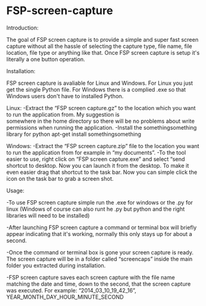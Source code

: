 FSP-screen-capture
==================

Introduction:

The goal of FSP screen capture is to provide a simple and super fast screen capture without all the hassle of selecting the capture type, file name, file location, file type or anything like that. Once FSP screen capture is setup it's literally a one button operation.


Installation:

FSP screen capture is avaliable for Linux and Windows. For Linux you just get the single Python file. For Windows there is a complied .exe so that Windows users don't have to installed Python.

  Linux:
  -Extract the “FSP screen capture.gz” to the location which you want to run the application from. My suggestion is    
  somewhere in the home directory so there will be no problems about write permissions when running the application.
  -Install the somethingsomething library for python apt-get install somethingsomething
  
  Windows:
  -Extract the “FSP screen capture.zip” file to the location you want to run the application from for example in “my 
  documents”.
  -To the tool easier to use, right click on “FSP screen capture.exe” and select “send shortcut to desktop. Now you can 
  launch it from the desktop. To make it even easier drag that shortcut to the task bar. Now you can simple click the icon
  on the task bar to grab a screen shot.
  
  
Usage:

-To use FSP screen capture simple run the .exe for windows or the .py for linux (Windows of course can also runt he .py but python and the right libraries will need to be installed)

-After launching FSP screen capture a command or terminal box will briefly appear indicating that it's working, normally this only stays up for about a second. 

-Once the command or terminal box is gone your screen capture is ready. The screen capture will be in a folder called “screencaps” inside the main folder you extracted during installation. 

-FSP screen capture saves each screen capture with the file name matching the date and time, down to the second, that the screen capture was executed. For example: “2014_03_10_19_42_16”, YEAR_MONTH_DAY_HOUR_MINUTE_SECOND
